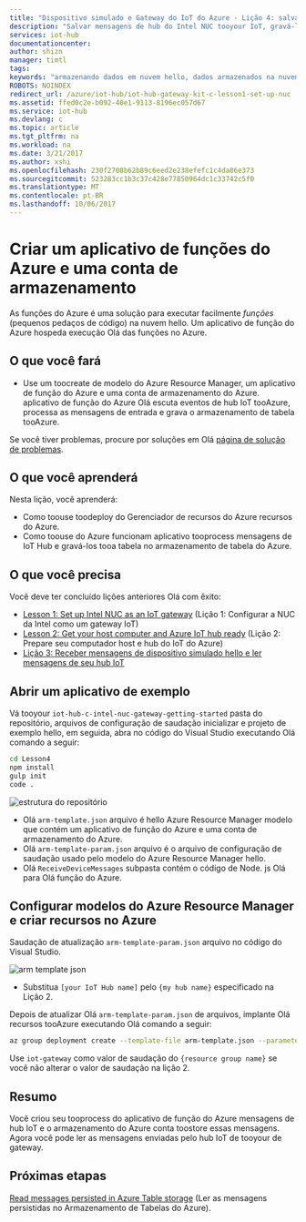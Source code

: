 ```yaml
---
title: "Dispositivo simulado e Gateway do IoT do Azure - Lição 4: salvar mensagens | Microsoft Docs"
description: "Salvar mensagens de hub do Intel NUC tooyour IoT, gravá-los tooAzure o armazenamento de tabela e, em seguida, lê-los da nuvem de saudação."
services: iot-hub
documentationcenter: 
author: shizn
manager: timtl
tags: 
keywords: "armazenando dados em nuvem hello, dados armazenados na nuvem, o serviço de nuvem iot"
ROBOTS: NOINDEX
redirect_url: /azure/iot-hub/iot-hub-gateway-kit-c-lesson1-set-up-nuc
ms.assetid: ffed0c2e-b092-40e1-9113-8196ec057d67
ms.service: iot-hub
ms.devlang: c
ms.topic: article
ms.tgt_pltfrm: na
ms.workload: na
ms.date: 3/21/2017
ms.author: xshi
ms.openlocfilehash: 230f2708b62b89c6eed2e238efefc1c4da86e373
ms.sourcegitcommit: 523283cc1b3c37c428e77850964dc1c33742c5f0
ms.translationtype: MT
ms.contentlocale: pt-BR
ms.lasthandoff: 10/06/2017
---
```

# <a name="create-an-azure-function-app-and-storage-account"></a>Criar um aplicativo de funções do Azure e uma conta de armazenamento

As funções do Azure é uma solução para executar facilmente _funções_ (pequenos pedaços de código) na nuvem hello. Um aplicativo de função do Azure hospeda execução Olá das funções no Azure. 

## <a name="what-you-will-do"></a>O que você fará

- Use um toocreate de modelo do Azure Resource Manager, um aplicativo de função do Azure e uma conta de armazenamento do Azure. aplicativo de função do Azure Olá escuta eventos de hub IoT tooAzure, processa as mensagens de entrada e grava o armazenamento de tabela tooAzure.

Se você tiver problemas, procure por soluções em Olá [página de solução de problemas](iot-hub-gateway-kit-c-sim-troubleshooting.md).


## <a name="what-you-will-learn"></a>O que você aprenderá

Nesta lição, você aprenderá:

- Como toouse toodeploy do Gerenciador de recursos do Azure recursos do Azure.
- Como toouse do Azure funcionam aplicativo tooprocess mensagens de IoT Hub e gravá-los tooa tabela no armazenamento de tabela do Azure.

## <a name="what-you-need"></a>O que você precisa

Você deve ter concluído lições anteriores Olá com êxito:

- [Lesson 1: Set up Intel NUC as an IoT gateway](iot-hub-gateway-kit-c-sim-lesson1-set-up-nuc.md) (Lição 1: Configurar a NUC da Intel como um gateway IoT)
- [Lesson 2: Get your host computer and Azure IoT hub ready](iot-hub-gateway-kit-c-sim-lesson2-get-the-tools-win32.md) (Lição 2: Prepare seu computador host e hub do IoT do Azure)
- [Lição 3: Receber mensagens de dispositivo simulado hello e ler mensagens de seu hub IoT](iot-hub-gateway-kit-c-sim-lesson3-configure-simulated-device-app.md)

## <a name="open-a-sample-app"></a>Abrir um aplicativo de exemplo

Vá tooyour `iot-hub-c-intel-nuc-gateway-getting-started` pasta do repositório, arquivos de configuração de saudação inicializar e projeto de exemplo hello, em seguida, abra no código do Visual Studio executando Olá comando a seguir:

```bash
cd Lesson4
npm install
gulp init
code .
```

![estrutura do repositório](media/iot-hub-gateway-kit-lessons/lesson4/arm_template.png)

- Olá `arm-template.json` arquivo é hello Azure Resource Manager modelo que contém um aplicativo de função do Azure e uma conta de armazenamento do Azure.
- Olá `arm-template-param.json` arquivo é o arquivo de configuração de saudação usado pelo modelo do Azure Resource Manager hello.
- Olá `ReceiveDeviceMessages` subpasta contém o código de Node. js Olá para Olá função do Azure.

## <a name="configure-azure-resource-manager-templates-and-create-resources-in-azure"></a>Configurar modelos do Azure Resource Manager e criar recursos no Azure

Saudação de atualização `arm-template-param.json` arquivo no código do Visual Studio.

![arm template json](media/iot-hub-gateway-kit-lessons/lesson4/arm_template_param.png)

- Substitua `[your IoT Hub name]` pelo `{my hub name}` especificado na Lição 2.

Depois de atualizar Olá `arm-template-param.json` de arquivos, implante Olá recursos tooAzure executando Olá comando a seguir:

```bash
az group deployment create --template-file arm-template.json --parameters @arm-template-param.json -g iot-gateway
```

Use `iot-gateway` como valor de saudação do `{resource group name}` se você não alterar o valor de saudação na lição 2.

## <a name="summary"></a>Resumo

Você criou seu tooprocess do aplicativo de função do Azure mensagens de hub IoT e o armazenamento do Azure conta toostore essas mensagens. Agora você pode ler as mensagens enviadas pelo hub IoT de tooyour de gateway.

## <a name="next-steps"></a>Próximas etapas
[Read messages persisted in Azure Table storage](iot-hub-gateway-kit-c-sim-lesson4-read-table-storage.md) (Ler as mensagens persistidas no Armazenamento de Tabelas do Azure).
